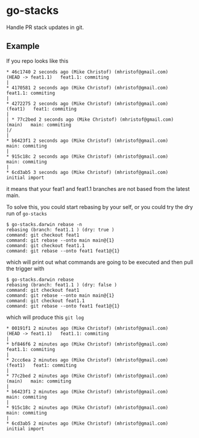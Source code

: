 # go-stacks

Handle PR stack updates in git.

## Example

If you repo looks like this

<!-- markdownlint-disable MD013 -->
```shell
* 46c1740 2 seconds ago (Mike Christof) (mhristof@gmail.com)       (HEAD -> feat1.1)   feat1.1: commiting
|
* 4170581 2 seconds ago (Mike Christof) (mhristof@gmail.com)         feat1.1: commiting
|
* 4272275 2 seconds ago (Mike Christof) (mhristof@gmail.com)       (feat1)   feat1: commiting
|
| * 77c2bed 2 seconds ago (Mike Christof) (mhristof@gmail.com)       (main)   main: commiting
|/
|
* b6423f1 2 seconds ago (Mike Christof) (mhristof@gmail.com)         main: commiting
|
* 915c18c 2 seconds ago (Mike Christof) (mhristof@gmail.com)         main: commiting
|
* 6cd3ab5 3 seconds ago (Mike Christof) (mhristof@gmail.com)         initial import
```
<!-- markdownlint-enable MD013 -->

it means that your feat1 and feat1.1 branches are not based from the latest main.

To solve this, you could start rebasing by your self, or you could try the dry
run of `go-stacks`

```shell
$ go-stacks.darwin rebase -n
rebasing (branch: feat1.1 ) (dry: true )
command: git checkout feat1
command: git rebase --onto main main@{1}
command: git checkout feat1.1
command: git rebase --onto feat1 feat1@{1}
```

which will print out what commands are going to be executed and then pull the
trigger with

```shell
$ go-stacks.darwin rebase
rebasing (branch: feat1.1 ) (dry: false )
command: git checkout feat1
command: git rebase --onto main main@{1}
command: git checkout feat1.1
command: git rebase --onto feat1 feat1@{1}
```

which will produce this `git log`

<!-- markdownlint-disable MD013 -->
```shell
* 00191f1 2 minutes ago (Mike Christof) (mhristof@gmail.com)       (HEAD -> feat1.1)   feat1.1: commiting
|
* bf846f6 2 minutes ago (Mike Christof) (mhristof@gmail.com)         feat1.1: commiting
|
* 2ccc6ea 2 minutes ago (Mike Christof) (mhristof@gmail.com)       (feat1)   feat1: commiting
|
* 77c2bed 2 minutes ago (Mike Christof) (mhristof@gmail.com)       (main)   main: commiting
|
* b6423f1 2 minutes ago (Mike Christof) (mhristof@gmail.com)         main: commiting
|
* 915c18c 2 minutes ago (Mike Christof) (mhristof@gmail.com)         main: commiting
|
* 6cd3ab5 2 minutes ago (Mike Christof) (mhristof@gmail.com)         initial import
```
<!-- markdownlint-enable MD013 -->
